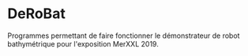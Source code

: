 # DeRoBat
Programmes permettant de faire fonctionner le démonstrateur de robot bathymétrique pour l'exposition MerXXL 2019.
